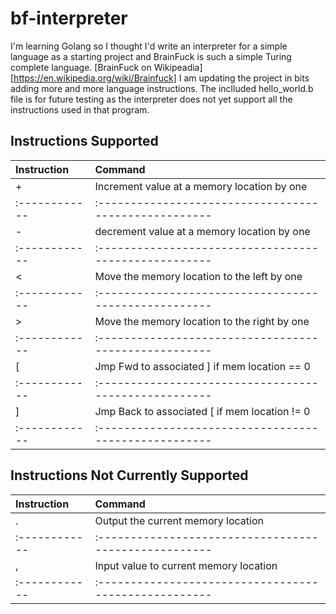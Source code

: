 # bf-interpreter
I'm learning Golang so I thought I'd write an interpreter for a simple language as a starting project and BrainFuck is such a simple Turing complete language.
[BrainFuck on Wikipeadia][https://en.wikipedia.org/wiki/Brainfuck]
I am updating the project in bits adding more and more language instructions.  The inclluded hello_world.b file is for future testing as the interpreter does not yet support all the instructions used in that program.

## Instructions Supported
| Instruction | Command                                             |
|:------------|:----------------------------------------------------|
|    +        | Increment value at a memory location by one         |
|:------------|:----------------------------------------------------|
|    -        | decrement value at a memory location by one         |
|:------------|:----------------------------------------------------|
|    <        | Move the memory location to the left by one         |
|:------------|:----------------------------------------------------|
|    >        | Move the memory location to the right by one        |
|:------------|:----------------------------------------------------|
|    [        | Jmp Fwd to associated ] if mem location == 0        |
|:------------|:----------------------------------------------------|
|    ]        | Jmp Back to associated [ if mem location != 0       |
|:------------|:----------------------------------------------------|

## Instructions Not Currently Supported
| Instruction | Command                                             |
|:------------|:----------------------------------------------------|
|    .        | Output the current memory location                  |
|:------------|:----------------------------------------------------|
|    ,        | Input value to current memory location              |
|:------------|:----------------------------------------------------|
